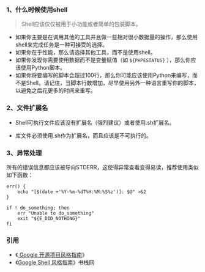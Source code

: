 ### 1、什么时候使用shell

> Shell应该仅仅被用于小功能或者简单的包装脚本。

- 如果你主要是在调用其他的工具并且做一些相对很小数据量的操作，那么使用shell来完成任务是一种可接受的选择。
- 如果你在乎性能，那么请选择其他工具，而不是使用shell。
- 如果你发现你需要使用数据而不是变量赋值（如 `${PHPESTATUS}` ），那么你应该使用Python脚本。
- 如果你将要编写的脚本会超过100行，那么你可能应该使用Python来编写，而不是Shell。请记住，当脚本行数增加，尽早使用另外一种语言重写你的脚本，以避免之后花更多的时间来重写。

### 2、文件扩展名

- Shell可执行文件应该没有扩展名（强烈建议）或者使用.sh扩展名。

- 库文件必须使用.sh作为扩展名，而且应该是不可执行的。

### 3、异常处理

所有的错误信息都应该被导向STDERR，这使得异常查看变得易读，推荐使用类似如下函数：

```shell
err() {
    echo "[$(date +'%Y-%m-%dT%H:%M:%S%z')]: $@" >&2
}

if ! do_something; then
    err "Unable to do_something"
    exit "${E_DID_NOTHING}"
fi
```

### 引用

- 《[ Google 开源项目风格指南](https://zh-google-styleguide.readthedocs.io/en/latest/contents/#)》
- 《[Google Shell 风格指南](https://www.bookstack.cn/books/google-shell-style)》书栈网

